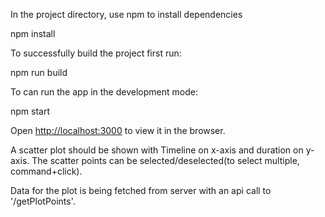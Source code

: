 In the project directory, use npm to install dependencies

npm install

To successfully build the project first run:

npm run build

To can run the app in the development mode:

npm start

Open [http://localhost:3000](http://localhost:3000) to view it in the browser.


A scatter plot should be shown with Timeline on x-axis and duration on y-axis.
The scatter points can be selected/deselected(to select multiple, command+click).

Data for the plot is being fetched from server with an api call to '/getPlotPoints'.